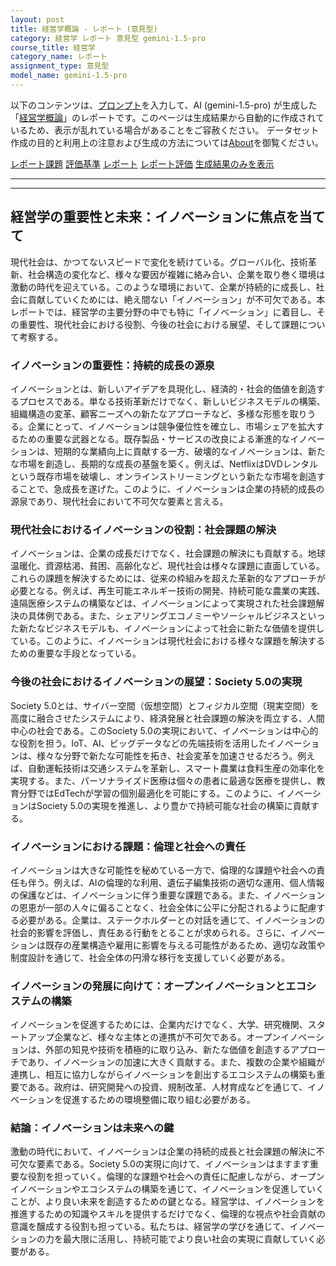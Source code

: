```yaml
---
layout: post
title: 経営学概論 - レポート (意見型)
category: 経営学 レポート 意見型 gemini-1.5-pro
course_title: 経営学
category_name: レポート
assignment_type: 意見型
model_name: gemini-1.5-pro
---
```


以下のコンテンツは、[プロンプト](http://127.0.0.1:8000/generated/経営学/gemini-1.5-pro/prompt_レポート-意見型.md)を入力して、AI (gemini-1.5-pro) が生成した「[経営学概論](/contents/経営学/)」のレポートです。このページは生成結果から自動的に作成されているため、表示が乱れている場合があることをご容赦ください。
データセット作成の目的と利用上の注意および生成の方法については[About](/About)を御覧ください。

[レポート課題](../レポート課題-意見型)
[評価基準](../評価基準-意見型)
[レポート](../レポート-意見型)
[レポート評価](../レポート評価-意見型)
[生成結果のみを表示](http://127.0.0.1:8000/generated/経営学/gemini-1.5-pro/レポート-意見型.md)
  

***
***
  
## 経営学の重要性と未来：イノベーションに焦点を当てて

現代社会は、かつてないスピードで変化を続けている。グローバル化、技術革新、社会構造の変化など、様々な要因が複雑に絡み合い、企業を取り巻く環境は激動の時代を迎えている。このような環境において、企業が持続的に成長し、社会に貢献していくためには、絶え間ない「イノベーション」が不可欠である。本レポートでは、経営学の主要分野の中でも特に「イノベーション」に着目し、その重要性、現代社会における役割、今後の社会における展望、そして課題について考察する。

### イノベーションの重要性：持続的成長の源泉

イノベーションとは、新しいアイデアを具現化し、経済的・社会的価値を創造するプロセスである。単なる技術革新だけでなく、新しいビジネスモデルの構築、組織構造の変革、顧客ニーズへの新たなアプローチなど、多様な形態を取りうる。企業にとって、イノベーションは競争優位性を確立し、市場シェアを拡大するための重要な武器となる。既存製品・サービスの改良による漸進的なイノベーションは、短期的な業績向上に貢献する一方、破壊的なイノベーションは、新たな市場を創造し、長期的な成長の基盤を築く。例えば、NetflixはDVDレンタルという既存市場を破壊し、オンラインストリーミングという新たな市場を創造することで、急成長を遂げた。このように、イノベーションは企業の持続的成長の源泉であり、現代社会において不可欠な要素と言える。

### 現代社会におけるイノベーションの役割：社会課題の解決

イノベーションは、企業の成長だけでなく、社会課題の解決にも貢献する。地球温暖化、資源枯渇、貧困、高齢化など、現代社会は様々な課題に直面している。これらの課題を解決するためには、従来の枠組みを超えた革新的なアプローチが必要となる。例えば、再生可能エネルギー技術の開発、持続可能な農業の実践、遠隔医療システムの構築などは、イノベーションによって実現された社会課題解決の具体例である。また、シェアリングエコノミーやソーシャルビジネスといった新たなビジネスモデルも、イノベーションによって社会に新たな価値を提供している。このように、イノベーションは現代社会における様々な課題を解決するための重要な手段となっている。

### 今後の社会におけるイノベーションの展望：Society 5.0の実現

Society 5.0とは、サイバー空間（仮想空間）とフィジカル空間（現実空間）を高度に融合させたシステムにより、経済発展と社会課題の解決を両立する、人間中心の社会である。このSociety 5.0の実現において、イノベーションは中心的な役割を担う。IoT、AI、ビッグデータなどの先端技術を活用したイノベーションは、様々な分野で新たな可能性を拓き、社会変革を加速させるだろう。例えば、自動運転技術は交通システムを革新し、スマート農業は食料生産の効率化を実現する。また、パーソナライズド医療は個々の患者に最適な医療を提供し、教育分野ではEdTechが学習の個別最適化を可能にする。このように、イノベーションはSociety 5.0の実現を推進し、より豊かで持続可能な社会の構築に貢献する。

### イノベーションにおける課題：倫理と社会への責任

イノベーションは大きな可能性を秘めている一方で、倫理的な課題や社会への責任も伴う。例えば、AIの倫理的な利用、遺伝子編集技術の適切な運用、個人情報の保護などは、イノベーションに伴う重要な課題である。また、イノベーションの恩恵が一部の人々に偏ることなく、社会全体に公平に分配されるように配慮する必要がある。企業は、ステークホルダーとの対話を通じて、イノベーションの社会的影響を評価し、責任ある行動をとることが求められる。さらに、イノベーションは既存の産業構造や雇用に影響を与える可能性があるため、適切な政策や制度設計を通じて、社会全体の円滑な移行を支援していく必要がある。

### イノベーションの発展に向けて：オープンイノベーションとエコシステムの構築

イノベーションを促進するためには、企業内だけでなく、大学、研究機関、スタートアップ企業など、様々な主体との連携が不可欠である。オープンイノベーションは、外部の知見や技術を積極的に取り込み、新たな価値を創造するアプローチであり、イノベーションの加速に大きく貢献する。また、複数の企業や組織が連携し、相互に協力しながらイノベーションを創出するエコシステムの構築も重要である。政府は、研究開発への投資、規制改革、人材育成などを通じて、イノベーションを促進するための環境整備に取り組む必要がある。

### 結論：イノベーションは未来への鍵

激動の時代において、イノベーションは企業の持続的成長と社会課題の解決に不可欠な要素である。Society 5.0の実現に向けて、イノベーションはますます重要な役割を担っていく。倫理的な課題や社会への責任に配慮しながら、オープンイノベーションやエコシステムの構築を通じて、イノベーションを促進していくことが、より良い未来を創造するための鍵となる。経営学は、イノベーションを推進するための知識やスキルを提供するだけでなく、倫理的な視点や社会貢献の意識を醸成する役割も担っている。私たちは、経営学の学びを通じて、イノベーションの力を最大限に活用し、持続可能でより良い社会の実現に貢献していく必要がある。
